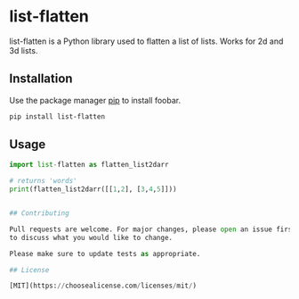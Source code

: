 # list-flatten

list-flatten is a Python library used to flatten a list of lists. Works for 2d and 3d lists.

## Installation

Use the package manager [pip](https://pip.pypa.io/en/stable/) to install foobar.

```bash
pip install list-flatten
```

## Usage

```python
import list-flatten as flatten_list2darr

# returns 'words'
print(flatten_list2darr([[1,2], [3,4,5]]))


## Contributing

Pull requests are welcome. For major changes, please open an issue first
to discuss what you would like to change.

Please make sure to update tests as appropriate.

## License

[MIT](https://choosealicense.com/licenses/mit/)
